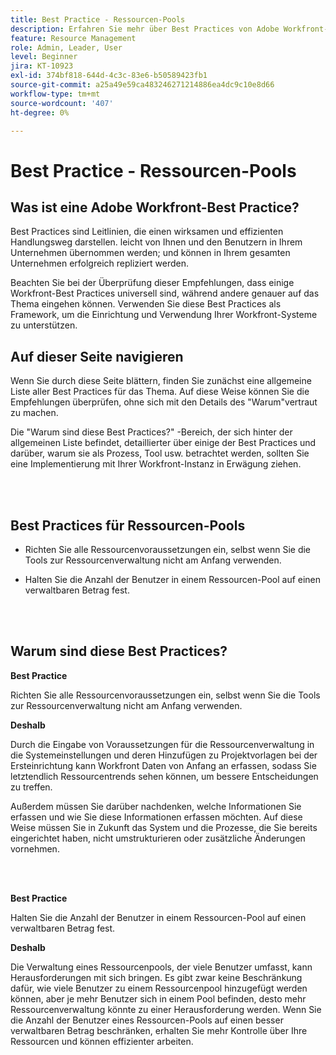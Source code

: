 ```yaml
---
title: Best Practice - Ressourcen-Pools
description: Erfahren Sie mehr über Best Practices von Adobe Workfront-Experten für die Einrichtung, Verwaltung und Verwendung von Workfront-Ressourcenpools.
feature: Resource Management
role: Admin, Leader, User
level: Beginner
jira: KT-10923
exl-id: 374bf818-644d-4c3c-83e6-b50589423fb1
source-git-commit: a25a49e59ca483246271214886ea4dc9c10e8d66
workflow-type: tm+mt
source-wordcount: '407'
ht-degree: 0%

---
```


# Best Practice - Ressourcen-Pools

## Was ist eine Adobe Workfront-Best Practice?

Best Practices sind Leitlinien, die einen wirksamen und effizienten Handlungsweg darstellen. leicht von Ihnen und den Benutzern in Ihrem Unternehmen übernommen werden; und können in Ihrem gesamten Unternehmen erfolgreich repliziert werden.

Beachten Sie bei der Überprüfung dieser Empfehlungen, dass einige Workfront-Best Practices universell sind, während andere genauer auf das Thema eingehen können. Verwenden Sie diese Best Practices als Framework, um die Einrichtung und Verwendung Ihrer Workfront-Systeme zu unterstützen.

## Auf dieser Seite navigieren

Wenn Sie durch diese Seite blättern, finden Sie zunächst eine allgemeine Liste aller Best Practices für das Thema. Auf diese Weise können Sie die Empfehlungen überprüfen, ohne sich mit den Details des &quot;Warum&quot;vertraut zu machen.

Die &quot;Warum sind diese Best Practices?&quot; -Bereich, der sich hinter der allgemeinen Liste befindet, detaillierter über einige der Best Practices und darüber, warum sie als Prozess, Tool usw. betrachtet werden, sollten Sie eine Implementierung mit Ihrer Workfront-Instanz in Erwägung ziehen.

</br>
</br>

## Best Practices für Ressourcen-Pools

* Richten Sie alle Ressourcenvoraussetzungen ein, selbst wenn Sie die Tools zur Ressourcenverwaltung nicht am Anfang verwenden.

* Halten Sie die Anzahl der Benutzer in einem Ressourcen-Pool auf einen verwaltbaren Betrag fest.

</br>
</br>

## Warum sind diese Best Practices?

**Best Practice**

Richten Sie alle Ressourcenvoraussetzungen ein, selbst wenn Sie die Tools zur Ressourcenverwaltung nicht am Anfang verwenden.

**Deshalb**

Durch die Eingabe von Voraussetzungen für die Ressourcenverwaltung in die Systemeinstellungen und deren Hinzufügen zu Projektvorlagen bei der Ersteinrichtung kann Workfront Daten von Anfang an erfassen, sodass Sie letztendlich Ressourcentrends sehen können, um bessere Entscheidungen zu treffen.

Außerdem müssen Sie darüber nachdenken, welche Informationen Sie erfassen und wie Sie diese Informationen erfassen möchten. Auf diese Weise müssen Sie in Zukunft das System und die Prozesse, die Sie bereits eingerichtet haben, nicht umstrukturieren oder zusätzliche Änderungen vornehmen.

</br>
</br>

**Best Practice**

Halten Sie die Anzahl der Benutzer in einem Ressourcen-Pool auf einen verwaltbaren Betrag fest.

**Deshalb**

Die Verwaltung eines Ressourcenpools, der viele Benutzer umfasst, kann Herausforderungen mit sich bringen. Es gibt zwar keine Beschränkung dafür, wie viele Benutzer zu einem Ressourcenpool hinzugefügt werden können, aber je mehr Benutzer sich in einem Pool befinden, desto mehr Ressourcenverwaltung könnte zu einer Herausforderung werden. Wenn Sie die Anzahl der Benutzer eines Ressourcen-Pools auf einen besser verwaltbaren Betrag beschränken, erhalten Sie mehr Kontrolle über Ihre Ressourcen und können effizienter arbeiten.
